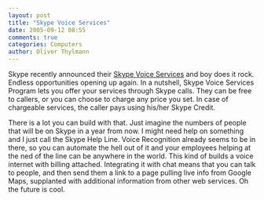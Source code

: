 ```yaml
---
layout: post
title: "Skype Voice Services"
date: 2005-09-12 08:55
comments: true
categories: Computers
author: Oliver Thylmann
---
```



Skype recently announced their [Skype Voice Services](http://share.skype.com/index.php?option=com_content&amp;task=view&amp;id=188&amp;Itemid=69) and boy does it rock. Endless opportunities opening up again. 
In a nutshell, Skype Voice Services Program lets you offer your services through Skype calls. They can be free to callers, or you can choose to charge any price you set. In case of chargeable services, the caller pays using his/her Skype Credit.

There is a lot you can build with that. Just imagine the numbers of people that will be on Skype in a year from now. I might need help on something and I just call the Skype Help Line. Voice Recognition already seems to be in there, so you can automate the hell out of it and your employees helping at the ned of the line can be anywhere in the world. This kind of builds a voice internet with billing attached. Integrating it with chat means that you can talk to people, and then send them a link to a page pulling live info from Google Maps, supplanted with additional information from other web services. Oh the future is cool.


